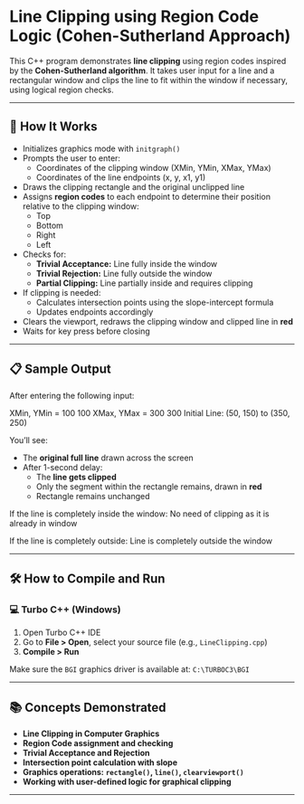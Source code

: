 # Line Clipping using Region Code Logic (Cohen-Sutherland Approach)

This C++ program demonstrates **line clipping** using region codes inspired by the **Cohen-Sutherland algorithm**. It takes user input for a line and a rectangular window and clips the line to fit within the window if necessary, using logical region checks.

---

## 🚀 How It Works

- Initializes graphics mode with `initgraph()`
- Prompts the user to enter:
  - Coordinates of the clipping window (XMin, YMin, XMax, YMax)
  - Coordinates of the line endpoints (x, y, x1, y1)
- Draws the clipping rectangle and the original unclipped line
- Assigns **region codes** to each endpoint to determine their position relative to the clipping window:
  - Top
  - Bottom
  - Right
  - Left
- Checks for:
  - **Trivial Acceptance:** Line fully inside the window
  - **Trivial Rejection:** Line fully outside the window
  - **Partial Clipping:** Line partially inside and requires clipping
- If clipping is needed:
  - Calculates intersection points using the slope-intercept formula
  - Updates endpoints accordingly
- Clears the viewport, redraws the clipping window and clipped line in **red**
- Waits for key press before closing

---

## 📋 Sample Output

After entering the following input:

XMin, YMin = 100 100
XMax, YMax = 300 300
Initial Line: (50, 150) to (350, 250)

You’ll see:

- The **original full line** drawn across the screen
- After 1-second delay:
  - The **line gets clipped**
  - Only the segment within the rectangle remains, drawn in **red**
  - Rectangle remains unchanged

If the line is completely inside the window: No need of clipping as it is already in window

If the line is completely outside: Line is completely outside the window

---

## 🛠️ How to Compile and Run

### 💻 Turbo C++ (Windows)

1. Open Turbo C++ IDE
2. Go to **File > Open**, select your source file (e.g., `LineClipping.cpp`)
3. **Compile > Run**

Make sure the `BGI` graphics driver is available at: `C:\TURBOC3\BGI`

---

## 📚 Concepts Demonstrated
- **Line Clipping in Computer Graphics**
- **Region Code assignment and checking**
- **Trivial Acceptance and Rejection**
- **Intersection point calculation with slope**
- **Graphics operations: `rectangle()`, `line()`, `clearviewport()`**
- **Working with user-defined logic for graphical clipping**

---
